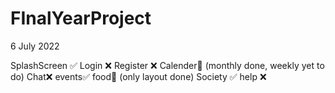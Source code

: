# FInalYearProject

6 July 2022 

SplashScreen ✅
Login ❌
Register ❌
Calender🫤 (monthly done, weekly yet to do)
Chat❌
events✅
food🫤 (only layout done)
Society ✅ 
help ❌ 
